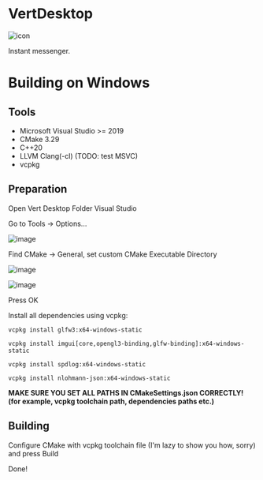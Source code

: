 # VertDesktop

![icon](https://github.com/Vert-im/VertDesktop/assets/61388196/1b4a7613-5e0f-4bf5-9451-c346b8da1ec5)

Instant messenger.

# Building on Windows

## Tools

- Microsoft Visual Studio >= 2019
- CMake 3.29
- C++20
- LLVM Clang(-cl) (TODO: test MSVC)
- vcpkg

## Preparation

Open Vert Desktop Folder Visual Studio

Go to Tools -> Options...

![image](https://github.com/Vert-im/VertDesktop/assets/61388196/6a6eea54-7c4e-4093-b386-7c9167345802)

Find CMake -> General, set custom CMake Executable Directory

![image](https://github.com/Vert-im/VertDesktop/assets/61388196/7575ae9c-00fc-40de-a278-7a4546e40118)

![image](https://github.com/Vert-im/VertDesktop/assets/61388196/3be7e499-a96b-4c47-be0b-5f19a8245fda)

Press OK

Install all dependencies using vcpkg:

`vcpkg install glfw3:x64-windows-static`

`vcpkg install imgui[core,opengl3-binding,glfw-binding]:x64-windows-static`

`vcpkg install spdlog:x64-windows-static`

`vcpkg install nlohmann-json:x64-windows-static`

**MAKE SURE YOU SET ALL PATHS IN CMakeSettings.json CORRECTLY! (for example, vcpkg toolchain path, dependencies paths etc.)**

## Building

Configure CMake with vcpkg toolchain file (I'm lazy to show you how, sorry) and press Build

Done!
